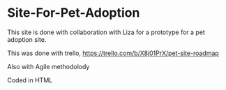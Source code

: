 # Site-For-Pet-Adoption

This site is done with collaboration with Liza for a prototype for a pet adoption site.

This was done with trello, https://trello.com/b/X8j01PrX/pet-site-roadmap

Also with Agile methodolody

Coded in HTML
